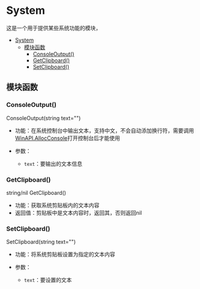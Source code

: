 # System

这是一个用于提供某些系统功能的模块，

- [System](#system)
  - [模块函数](#模块函数)
    - [ConsoleOutput()](#consoleoutput)
    - [GetClipboard()](#getclipboard)
    - [SetClipboard()](#setclipboard)

## 模块函数

### ConsoleOutput()

ConsoleOutput(string text="")

- 功能：在系统控制台中输出文本，支持中文，不会自动添加换行符，需要调用[WinAPI.AllocConsole](WinAPI.md#AllocConsole)打开控制台后才能使用
- 参数：

  - `text`：要输出的文本信息

### GetClipboard()

string/nil GetClipboard()

- 功能：获取系统剪贴板内的文本内容
- 返回值：剪贴板中是文本内容时，返回其，否则返回nil

### SetClipboard()

SetClipboard(string text="")

- 功能：将系统剪贴板设置为指定的文本内容
- 参数：

  - `text`：要设置的文本
